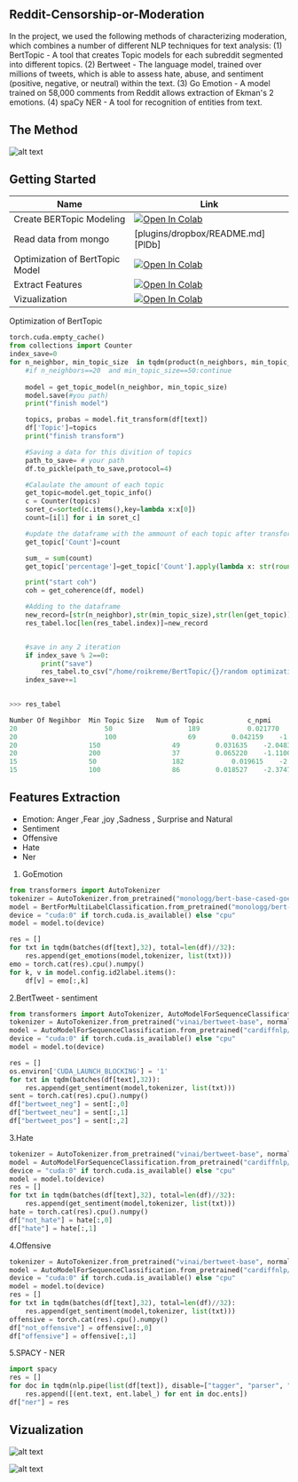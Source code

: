 ##                                Reddit-Censorship-or-Moderation
In the project, we used the following methods of characterizing moderation, which combines a number of different NLP techniques for text analysis:
(1) BertTopic - A tool that creates Topic models for each subreddit segmented into different topics.
(2) Bertweet - The language model, trained over millions of tweets, which is able to assess hate, abuse, and sentiment (positive, negative, or neutral) within the text.
(3) Go Emotion - A model trained on 58,000 comments from Reddit allows extraction of Ekman's 2 emotions.
(4) spaCy NER - A tool for recognition of entities from text.

    
## The Method
![alt text](https://imgur.com/lGeX8yj.png)


## Getting Started

| Name | Link |
| ------ | ------ |
| Create BERTopic Modeling | [![Open In Colab](https://colab.research.google.com/assets/colab-badge.svg)](https://colab.research.google.com/drive/1mO6Zq1Skd_CMQ5UMDFdfmjTmsVyhBv3F?usp=sharing)  |
| Read data from mongo | [plugins/dropbox/README.md][PlDb] |
| Optimization of BertTopic Model | [![Open In Colab](https://colab.research.google.com/assets/colab-badge.svg)](https://colab.research.google.com/drive/1A3_2l42Td0Hg9U8kQKbS1Z798OIvvgKu?usp=sharing)  |
| Extract Features | [![Open In Colab](https://colab.research.google.com/assets/colab-badge.svg)](https://colab.research.google.com/drive/1PqCK3jLP6yLSXqBHv-MCjXK-V8S1IANz)  |
| Vizualization | [![Open In Colab](https://colab.research.google.com/assets/colab-badge.svg)](https://colab.research.google.com/drive/1a-000bp33oCqFUbWV65W4llKqAPTnu7N?usp=sharing)  |



Optimization of BertTopic
```python
torch.cuda.empty_cache()
from collections import Counter
index_save=0
for n_neighbor, min_topic_size  in tqdm(product(n_neighbors, min_topic_sizes), total=36):
    #if n_neighbors==20  and min_topic_size==50:continue
   
    model = get_topic_model(n_neighbor, min_topic_size)
    model.save(#you path)
    print("finish model")

    topics, probas = model.fit_transform(df[text]) 
    df['Topic']=topics
    print("finish transform")

    #Saving a data for this divition of topics
    path_to_save= # your path
    df.to_pickle(path_to_save,protocol=4)

    #Calaulate the amount of each topic
    get_topic=model.get_topic_info()
    c = Counter(topics)
    soret_c=sorted(c.items(),key=lambda x:x[0])
    count=[i[1] for i in soret_c]

    #update the dataframe with the ammount of each topic after transform
    get_topic['Count']=count

    sum_ = sum(count)
    get_topic['percentage']=get_topic['Count'].apply(lambda x: str(round((x/sum_)*100,2))+'%')

    print("start coh")
    coh = get_coherence(df, model)

    #Adding to the dataframe
    new_record=[str(n_neighbor),str(min_topic_size),str(len(get_topic)),coh['c_npmi'],coh['c_uci'],coh['u_mass'],coh['c_v'],str(count[0]),get_topic['percentage']   [0],str(sum_)]
    res_tabel.loc[len(res_tabel.index)]=new_record


    #save in any 2 iteration
    if index_save % 2==0:
        print("save")
        res_tabel.to_csv("/home/roikreme/BertTopic/{}/random optimization/final_tabel_df.csv".format(subreddit),index=False)
    index_save+=1
   
```

```python
>>> res_tabel

Number Of Negihbor	Min Topic Size   Num of Topic	        c_npmi          c_uci           u_mass          c_v
20                      50	                 189	        0.021770	-2.307029	-0.989312	0.430001	
20  	                100	                 69	        0.042159	-1.939629	-0.646382	0.510711	
20	                150	                 49	        0.031635	-2.048354	-0.453446	0.535289	
20	                200	                 37	        0.065220	-1.110054	-0.288773	0.635015
15	                50	                 182	        0.019615	-2.310290	-0.996556	0.431170	
15	                100	                 86	        0.018527	-2.374765	-0.718971	0.471135
```
## Features Extraction
- Emotion:  Anger ,Fear ,joy ,Sadness , Surprise and Natural
- Sentiment
- Offensive 
- Hate
- Ner


1. GoEmotion 
```python
from transformers import AutoTokenizer 
tokenizer = AutoTokenizer.from_pretrained("monologg/bert-base-cased-goemotions-ekman")
model = BertForMultiLabelClassification.from_pretrained("monologg/bert-base-cased-goemotions-ekman")
device = "cuda:0" if torch.cuda.is_available() else "cpu"
model = model.to(device)

res = []
for txt in tqdm(batches(df[text],32), total=len(df)//32):   
    res.append(get_emotions(model,tokenizer, list(txt)))
emo = torch.cat(res).cpu().numpy()
for k, v in model.config.id2label.items():
    df[v] = emo[:,k]

```

2.BertTweet - sentiment
```python
from transformers import AutoTokenizer, AutoModelForSequenceClassification
tokenizer = AutoTokenizer.from_pretrained("vinai/bertweet-base", normalization=True)
model = AutoModelForSequenceClassification.from_pretrained("cardiffnlp/bertweet-base-sentiment")
device = "cuda:0" if torch.cuda.is_available() else "cpu"
model = model.to(device)

res = []
os.environ['CUDA_LAUNCH_BLOCKING'] = '1'
for txt in tqdm(batches(df[text],32)):
    res.append(get_sentiment(model,tokenizer, list(txt)))
sent = torch.cat(res).cpu().numpy()
df["bertweet_neg"] = sent[:,0]
df["bertweet_neu"] = sent[:,1]
df["bertweet_pos"] = sent[:,2]
```

3.Hate
```python
tokenizer = AutoTokenizer.from_pretrained("vinai/bertweet-base", normalization=True)
model = AutoModelForSequenceClassification.from_pretrained("cardiffnlp/bertweet-base-hate")
device = "cuda:0" if torch.cuda.is_available() else "cpu"
model = model.to(device)
res = []
for txt in tqdm(batches(df[text],32), total=len(df)//32):
    res.append(get_sentiment(model,tokenizer, list(txt)))
hate = torch.cat(res).cpu().numpy()
df["not_hate"] = hate[:,0]
df["hate"] = hate[:,1]
```
4.Offensive
```python
tokenizer = AutoTokenizer.from_pretrained("vinai/bertweet-base", normalization=True)
model = AutoModelForSequenceClassification.from_pretrained("cardiffnlp/bertweet-base-offensive")
device = "cuda:0" if torch.cuda.is_available() else "cpu"
model = model.to(device)
res = []
for txt in tqdm(batches(df[text],32), total=len(df)//32):
    res.append(get_sentiment(model,tokenizer, list(txt)))
offensive = torch.cat(res).cpu().numpy()
df["not_offensive"] = offensive[:,0]
df["offensive"] = offensive[:,1]
```
5.SPACY - NER
```python
import spacy
res = []
for doc in tqdm(nlp.pipe(list(df[text]), disable=["tagger", "parser", "attribute_ruler", "lemmatizer"]), total=len(df)):
    res.append([(ent.text, ent.label_) for ent in doc.ents])
df["ner"] = res
```


## Vizualization

![alt text](https://i.postimg.cc/P5DDTjhM/Whats-App-Image-2022-06-27-at-18-58-35.jpg)


![alt text](https://i.postimg.cc/9F64xnTw/Whats-App-Image-2022-06-27-at-19-00-18.jpg)
